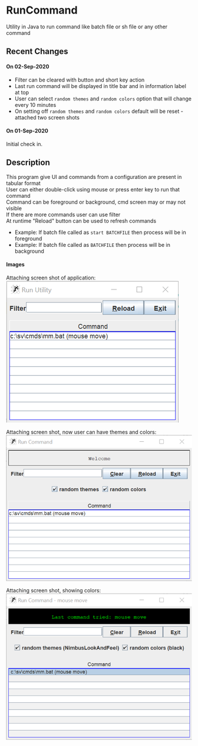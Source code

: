 # RunCommand
Utility in Java to run command like batch file or sh file or any other command

## Recent Changes<br>
#### On 02-Sep-2020<br>
* Filter can be cleared with button and short key action
* Last run command will be displayed in title bar and in information label at top
* User can select `random themes` and `random colors` option that will change every 10 minutes
* On setting off `random themes` and `random colors` default will be reset - attached two screen shots

#### On 01-Sep-2020<br>
Initial check in.<br>

## Description<br>
This program give UI and commands from a configuration are present in tabular format<br>
User can either double-click using mouse or press enter key to run that command<br>
Command can be foreground or background, cmd screen may or may not visible<br>
If there are more commands user can use filter<br>
At runtime "Reload" button can be used to refresh commands<br>
* Example: If batch file called as `start BATCHFILE` then process will be in foreground<br>
* Example: If batch file called as `BATCHFILE` then process will be in background<br>

#### Images<br>
Attaching screen shot of application:<br>
![Image of Yaktocat](https://github.com/svermaji/RunCommand/blob/master/app-image.png) 

Attaching screen shot, now user can have themes and colors:<br>
![Image of Yaktocat](https://github.com/svermaji/RunCommand/blob/master/app-image-theme-color.png) 

Attaching screen shot, showing colors:<br>
![Image of Yaktocat](https://github.com/svermaji/RunCommand/blob/master/app-image-theme-color-2.png) 
